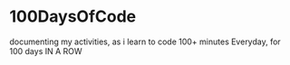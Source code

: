 # 100DaysOfCode 
documenting my activities, as i learn to code
100+ minutes Everyday, for 100 days IN A ROW
